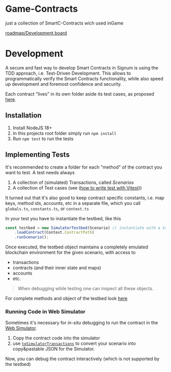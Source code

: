 # Game-Contracts
 just a collection of SmartC-Contracts wich used inGame
 
[roadmap/Development board](https://evolverde.github.io/Game-Contracts/)
# Development

A secure and fast way to develop Smart Contracts in Signum is using the TDD approach, i.e. Test-Driven Development. This allows to programmatically verify the Smart Contracts functionality, while also speed up development and foremost confidence and security.

Each contract "lives" in its own folder aside its test cases, as proposed [here](https://github.com/ohager/signum-smartc-testbed-starter).

## Installation

1. Install NodeJS 18+
2. In this projects root folder simply run `npm install`
3. Run `npm test` to run the tests

## Implementing Tests

It's recommended to create a folder for each "method" of the contract you want to test. A test needs always

1. A collection of (simulated) Transactions, called _Scenarios_
2. A collection of Test cases (see ([how to write test with Vitest](https://vitest.dev/guide/#writing-tests)))

It turned out that it's also good to keep contract specific constants, i.e. map keys, method ids, accounts, etc in a separate file, which you call `globals.ts`, `constants.ts`, or `context.ts`

In your test you have to instantiate the testbed, like this 

```ts
const testbed = new SimulatorTestbed(Scenario) // instantiate with a Scenario
    .loadContract(Context.ContractPath)
    .runScenario();
```

Once executed, the testbed object maintains a completely emulated blockchain environment for the given scenario, with access to
 - transactions
 - contracts (and their inner state and maps)
 - accounts
 - etc.

> When debugging while testing one can inspect all these objects.

For complete methods and object of the testbed look [here](https://ohager.github.io/signum-smartc-testbed/classes/SimulatorTestbed.html)


### Running Code in Web Simulator

Sometimes it's necessary for _in-situ_ debugging to run the contract in the [Web Simulator](https://deleterium.info/sc-simulator/).

1. Copy the contract code into the simulator
2. use [`toSimulatorTransactions`](https://ohager.github.io/signum-smartc-testbed/functions/toSimulatorTransactions.html) to convert your scenario into copy&pastable JSON for the Simulator.

Now, you can debug the contract interactively (which is not supported by the testbed)